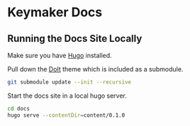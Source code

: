 # Keymaker Docs

## Running the Docs Site Locally

Make sure you have [Hugo](https://gohugo.io/installation/) installed.

Pull down the [DoIt](https://github.com/HEIGE-PCloud/DoIt) theme which is included as a submodule.

```sh
git submodule update --init --recursive
```

Start the docs site in a local hugo server.
```sh
cd docs
hugo serve --contentDir=content/0.1.0
```
